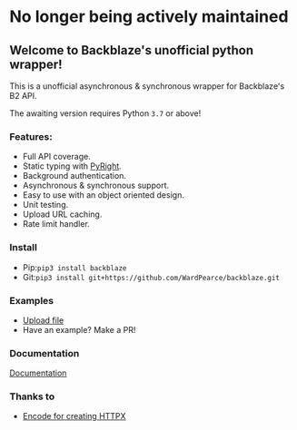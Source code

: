 # No longer being actively maintained

## Welcome to Backblaze's unofficial python wrapper!

This is a unofficial asynchronous & synchronous wrapper for Backblaze's B2 API.

The awaiting version requires Python ``3.7`` or above!

### Features:

- Full API coverage.
- Static typing with [PyRight](https://github.com/microsoft/pyright).
- Background authentication.
- Asynchronous & synchronous support.
- Easy to use with an object oriented design.
- Unit testing.
- Upload URL caching.
- Rate limit handler.

### Install

- Pip:``pip3 install backblaze``
- Git:``pip3 install git+https://github.com/WardPearce/backblaze.git``

### Examples

- [Upload file](/examples/file_uploader.py)
- Have an example? Make a PR!

### Documentation

[Documentation](https://backblaze.readthedocs.io/en/latest/)

### Thanks to

- [Encode for creating HTTPX](https://www.python-httpx.org/)
